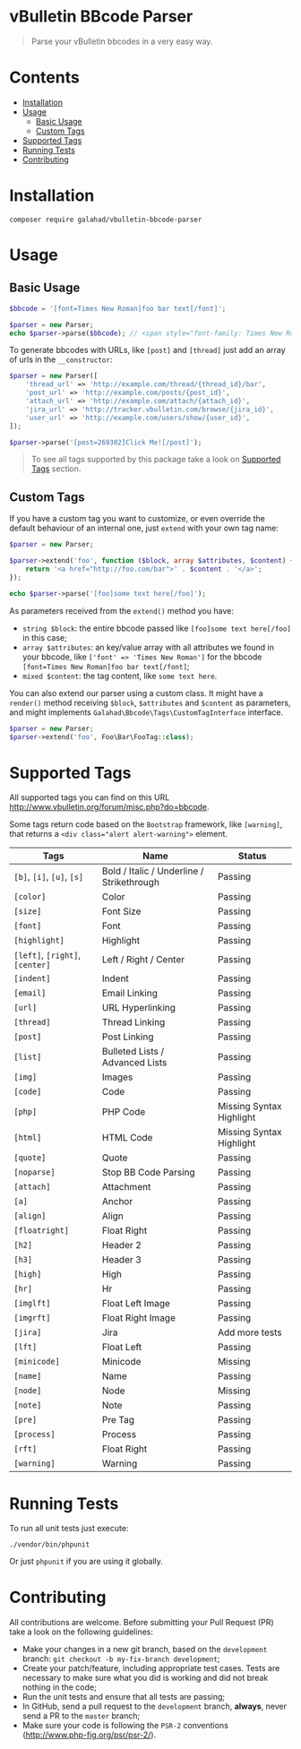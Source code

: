 # vBulletin BBcode Parser

> Parse your vBulletin bbcodes in a very easy way.

# Contents

- [Installation](#install)
- [Usage](#usage)
    - [Basic Usage](#basic-usage)
    - [Custom Tags](#custom)
- [Supported Tags](#tags)
- [Running Tests](#tests)
- [Contributing](#contributing)

# <a name="install"></a> Installation

```
composer require galahad/vbulletin-bbcode-parser
```

# <a name="usage"></a> Usage

## <a name="basic-usage"></a> Basic Usage

```php
$bbcode = '[font=Times New Roman]foo bar text[/font]';

$parser = new Parser;
echo $parser->parse($bbcode); // <span style="font-family: Times New Roman;">foo bar text</span>
```

To generate bbcodes with URLs, like `[post]` and `[thread]` just add an array of urls in the `__constructor`:

```php
$parser = new Parser([
    'thread_url' => 'http://example.com/thread/{thread_id}/bar',
    'post_url' => 'http://example.com/posts/{post_id}',
    'attach_url' => 'http://example.com/attach/{attach_id}',
    'jira_url' => 'http://tracker.vbulletin.com/browse/{jira_id}',
    'user_url' => 'http://example.com/users/show/{user_id}',
]);

$parser->parse('[post=269302]Click Me![/post]');
```

> To see all tags supported by this package take a look on [Supported Tags](#tags) section.

## <a name="custom"></a> Custom Tags

If you have a custom tag you want to customize, or even override the default behaviour of an internal one, just `extend` with your own tag name:

```php
$parser = new Parser;

$parser->extend('foo', function ($block, array $attributes, $content) {
    return '<a href="http://foo.com/bar">' . $content . '</a>';
});

echo $parser->parse('[foo]some text here[/foo]');
```

As parameters received from the `extend()` method you have:

- `string $block`: the entire bbcode passed like `[foo]some text here[/foo]` in this case;
- `array $attributes`: an key/value array with all attributes we found in your bbcode, like `['font' => 'Times New Roman']` for the bbcode `[font=Times New Roman]foo bar text[/font]`;
- `mixed $content`: the tag content, like `some text here`.

You can also extend our parser using a custom class. It might have a `render()` method receiving `$block`, `$attributes` and `$content` as parameters, and might implements `Galahad\Bbcode\Tags\CustomTagInterface` interface.

```php
$parser = new Parser;
$parser->extend('foo', Foo\Bar\FooTag::class);
```

# <a name="tags"></a> Supported Tags

All supported tags you can find on this URL http://www.vbulletin.org/forum/misc.php?do=bbcode.

Some tags return code based on the `Bootstrap` framework, like `[warning]`, that returns a `<div class="alert alert-warning">` element.

| Tags | Name | Status |
|---------------------------|-------------------------------------------|--------------------------|
| `[b]`, `[i]`, `[u]`, `[s]` | Bold / Italic / Underline / Strikethrough | Passing |
| `[color]` | Color | Passing |
| `[size]` | Font Size | Passing |
| `[font]` | Font | Passing |
| `[highlight]` | Highlight | Passing |
| `[left]`, `[right]`, `[center]` | Left / Right / Center | Passing |
| `[indent]` | Indent | Passing |
| `[email]` | Email Linking | Passing |
| `[url]` | URL Hyperlinking | Passing |
| `[thread]` | Thread Linking | Passing |
| `[post]` | Post Linking | Passing |
| `[list]` | Bulleted Lists / Advanced Lists | Passing |
| `[img]` | Images | Passing |
| `[code]` | Code | Passing |
| `[php]` | PHP Code | Missing Syntax Highlight |
| `[html]` | HTML Code | Missing Syntax Highlight |
| `[quote]` | Quote | Passing |
| `[noparse]` | Stop BB Code Parsing | Passing |
| `[attach]` | Attachment | Passing |
| `[a]` | Anchor | Passing |
| `[align]` | Align | Passing |
| `[floatright]` | Float Right | Passing |
| `[h2]` | Header 2 | Passing |
| `[h3]` | Header 3 | Passing |
| `[high]` | High | Passing |
| `[hr]` | Hr | Passing |
| `[imglft]` | Float Left Image | Passing |
| `[imgrft]` | Float Right Image | Passing |
| `[jira]` | Jira | Add more tests |
| `[lft]` | Float Left | Passing |
| `[minicode]` | Minicode | Missing |
| `[name]` | Name | Passing |
| `[node]` | Node | Missing |
| `[note]` | Note | Passing |
| `[pre]` | Pre Tag | Passing |
| `[process]` | Process | Passing |
| `[rft]` | Float Right | Passing |
| `[warning]` | Warning | Passing |

# <a name="tests"></a> Running Tests

To run all unit tests just execute:

```
./vendor/bin/phpunit
```

Or just `phpunit` if you are using it globally.

# <a name="contributing"></a> Contributing

All contributions are welcome. Before submitting your Pull Request (PR) take a look on the following guidelines:

- Make your changes in a new git branch, based on the `development` branch: `git checkout -b my-fix-branch development`;
- Create your patch/feature, including appropriate test cases. Tests are necessary to make sure what you did is working and did not break nothing in the code;
- Run the unit tests and ensure that all tests are passing;
- In GitHub, send a pull request to the `development` branch, **always**, never send a PR to the `master` branch;
- Make sure your code is following the `PSR-2` conventions (http://www.php-fig.org/psr/psr-2/).
